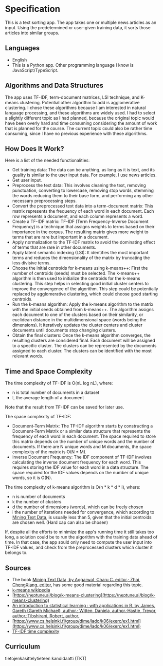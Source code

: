 # Specification

This is a text sorting app. The app takes one or multiple news articles as an input. Using the predetermined or user-given training data, it sorts those articles into similar groups.

## Languages

- English
- This is a Python app. Other programming language I know is JavaScript/TypeScript.

## Algorithms and Data Structures

The app uses TF-IDF, term-document matrices, LSI technique, and K-means clustering. Potential other algorithm to add is agglomerative clustering. I chose these algorithms because I am interested in natural language processing, and these algorithms are widely used. I had to select a slightly different topic as I had planned, because the original topic would have been overly hard and time consuming considering the amount of work that is planned for the course. The current topic could also be rather time consuming, since I have no previous experience with these algorithms.

## How Does It Work?

Here is a list of the needed functionalities:

- Get training data: The data can be anything, as long as it is text, and its guality is similar to the user input data. For example, I use news articles.
- Get user input.
- Preprocess the text data: This involves cleaning the text, removing punctuation, converting to lowercase, removing stop words, stemming the words reducing them to their base form, and performing any other necessary preprocessing steps.
- Convert the preprocessed text data into a term-document matrix: This matrix represents the frequency of each word in each document. Each row represents a document, and each column represents a word.
- Create a TF-IDF matrix: TF-IDF (Term Frequency-Inverse Document Frequency) is a technique that assigns weights to terms based on their importance in the corpus. The resulting matrix gives more weight to terms that are rare but important in a document.
- Apply normalization to the TF-IDF matrix to avoid the dominating effect of terms that are rare in other documents.
- Apply latent semantic indexing (LSI): It identifies the most important terms and reduces the dimensionality of the matrix by truncating the less divisive terms.
- Choose the initial centroids for k-means using k-means++: First the number of centroids (seeds) must be selected. The k-means++ algorithm is then used to initialize the centroids for the k-means clustering. This step helps in selecting good initial cluster centers to improve the convergence of the algorithm. This step could be potentially replaced by agglomerative clustering, which could choose good starting centroids.
- Run the k-means algorithm: Apply the k-means algorithm to the matrix with the initial seeds obtained from k-means++. The algorithm assigns each document to one of the clusters based on their similarity, or euclidean distance in the multidimensional space (words being the dimensions). It iteratively updates the cluster centers and cluster documents until documents stop changing clusters.
- Obtain the final clusters: Once the k-means algorithm converges, the resulting clusters are considered final. Each document will be assigned to a specific cluster. The clusters can be represented by the documents assigned to each cluster. The clusters can be identified with the most relevant words.

## Time and Space Complexity

The time complexity of TF-IDF is O(nL log nL), where:
- n is total number of documents in a dataset
- L the average length of a document

Note that the result from TF-IDF can be saved for later use.

The space complexity of TF-IDF:
- Document-Term Matrix: The TF-IDF algorithm starts by constructing a Document-Term Matrix or a similar data structure that represents the frequency of each word in each document. The space required to store this matrix depends on the number of unique words and the number of documents. If there are N unique words and M documents, the space complexity of the matrix is O(N * M).
- Inverse Document Frequency: The IDF component of TF-IDF involves calculating the inverse document frequency for each word. This requires storing the IDF value for each word in a data structure. The space required for the IDF values depends on the number of unique words, so it is O(N).

The time complexity of k-means algorithm is O(n * k * d * i), where:
- n is number of documents
- k the number of clusters
- d the number of dimensions (words), which can be freely chosen
- i the number of iterations needed for convergence, which according to [Mining Text Data](https://helka.helsinki.fi/permalink/358UOH_INST/q5v72t/alma9933476355706253), is usually less than 5, given that the initial centroids are chosen well. (Hard cap can also be chosen)

If, despite all the efforts to minimize the app's running time it still takes too long, a solution could be to run the algorithm with the training data ahead of time. In that case, the app sould only need to compute the user input into TF-IDF values, and check from the preprocessed clusters which cluster it belongs to.

## Sources

- The book [Mining Text Data, by Aggarwal, Charu C. editor.; Zhai, ChengXiang. editor](https://helka.helsinki.fi/permalink/358UOH_INST/q5v72t/alma9933476355706253), has some good material regarding this topic.
- [k-means wikipedia](https://en.wikipedia.org/wiki/K-means_clustering)
- [https://neptune.ai/blog/k-means-clustering](https://neptune.ai/blog/k-means-clustering)
- [An introduction to statistical learning : with applications in R, by James, Gareth (Gareth Michael), author.; Witten, Daniela, author.;Hastie, Trevor, author.;Tibshirani, Robert, author.](https://helka.helsinki.fi/permalink/358UOH_INST/1rnip4l/alma9934192676106253)
- [https://www.cs.helsinki.fi/group/dime/lado/k06/exerc/ex1.html](https://www.cs.helsinki.fi/group/dime/lado/k06/exerc/ex1.html)
- [TF-IDF time complexity](https://www.ncbi.nlm.nih.gov/pmc/articles/PMC4958984/)

## Curriculum

tietojenkäsittelytieteen kandidaatti (TKT)